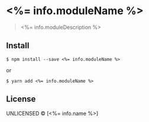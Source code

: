 # <%= info.moduleName %> 

> <%= info.moduleDescription %>


## Install

```
$ npm install --save <%= info.moduleName %>
```

or 

```
$ yarn add <%= info.moduleName %>
```

## License

UNLICENSED © [<%= info.name %>]
